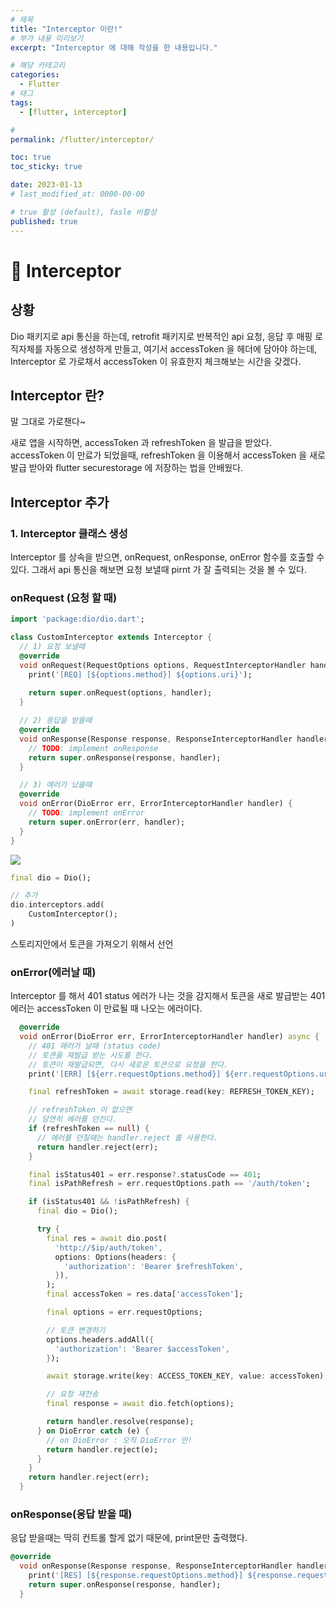 ```yaml
---
# 제목
title: "Interceptor 이란!"
# 부가 내용 미리보기
excerpt: "Interceptor 에 대해 작성을 한 내용입니다."

# 해당 카테고리
categories:
  - Flutter
# 태그 
tags:
  - [flutter, interceptor]

# 
permalink: /flutter/interceptor/

toc: true
toc_sticky: true

date: 2023-01-13
# last_modified_at: 0000-00-00

# true 활성 (default), fasle 비활성 
published: true
---
```


# 🦥 Interceptor 
## 상황

Dio 패키지로 api 통신을 하는데, 
retrofit 패키지로 반복적인 api 요청, 응답 후 매핑 로직자체를 자동으로 생성하게 만들고, 여기서 accessToken 을 헤더에 담아야 하는데,
Interceptor 로 가로채서 accessToken 이 유효한지 체크해보는 시간을 갖겠다.

## Interceptor 란?
말 그대로 가로챈다~

새로 앱을 시작하면, accessToken 과 refreshToken 을 발급을 받았다.
accessToken 이 만료가 되었을때, refreshToken 을 이용해서 accessToken 을 새로 발급 받아와 flutter securestorage 에 저장하는 법을 안배웠다.

## Interceptor 추가
### 1. Interceptor 클래스 생성
Interceptor 를 상속을 받으면, onRequest, onResponse, onError 함수를 호출할 수 있다. 
그래서 api 통신을 해보면 요청 보낼때 pirnt 가 잘 출력되는 것을 볼 수 있다.

### onRequest (요청 할 때)
``` dart
import 'package:dio/dio.dart';

class CustomInterceptor extends Interceptor {
  // 1) 요청 보낼때
  @override
  void onRequest(RequestOptions options, RequestInterceptorHandler handler) {
	print('[REQ] [${options.method}] ${options.uri}');
    
    return super.onRequest(options, handler);
  }

  // 2) 응답을 받을때
  @override
  void onResponse(Response response, ResponseInterceptorHandler handler) {
    // TODO: implement onResponse
    return super.onResponse(response, handler);
  }

  // 3) 에러가 났을때
  @override
  void onError(DioError err, ErrorInterceptorHandler handler) {
    // TODO: implement onError
    return super.onError(err, handler);
  }
}

```

![](https://velog.velcdn.com/images/sht-3756/post/25df41cc-5c8f-4aaf-ad9d-cca4c1a53dbf/image.png)


``` dart
final dio = Dio();

// 추가
dio.interceptors.add(
	CustomInterceptor();
)
```

스토리지안에서 토큰을 가져오기 위해서 선언

### onError(에러날 때)
Interceptor 를 해서 401 status 에러가 나는 것을 감지해서 토큰을 새로 발급받는 
401 에러는 accessToken 이 만료될 때 나오는 에러이다.
``` dart
  @override
  void onError(DioError err, ErrorInterceptorHandler handler) async {
    // 401 에러가 날때 (status code)
    // 토큰을 재발급 받는 시도를 한다.
    // 토큰이 재발급되면, 다시 새로운 토큰으로 요청을 한다.
    print('[ERR] [${err.requestOptions.method}] ${err.requestOptions.uri}');

    final refreshToken = await storage.read(key: REFRESH_TOKEN_KEY);

    // refreshToken 이 없으면
    // 당연히 에러를 던진다.
    if (refreshToken == null) {
      // 에러를 던질때는 handler.reject 를 사용한다.
      return handler.reject(err);
    }

    final isStatus401 = err.response?.statusCode == 401;
    final isPathRefresh = err.requestOptions.path == '/auth/token';

    if (isStatus401 && !isPathRefresh) {
      final dio = Dio();

      try {
        final res = await dio.post(
          'http://$ip/auth/token',
          options: Options(headers: {
            'authorization': 'Bearer $refreshToken',
          }),
        );
        final accessToken = res.data['accessToken'];

        final options = err.requestOptions;

        // 토큰 변경하기
        options.headers.addAll({
          'authorization': 'Bearer $accessToken',
        });

        await storage.write(key: ACCESS_TOKEN_KEY, value: accessToken);

        // 요청 재전송
        final response = await dio.fetch(options);

        return handler.resolve(response);
      } on DioError catch (e) {
        // on DioError : 오직 DioError 만!
        return handler.reject(e);
      }
    }
    return handler.reject(err);
  }
```

### onResponse(응답 받을 때)
응답 받을때는 딱히 컨트롤 할게 없기 때문에, print문만 출력했다.
``` dart
@override
  void onResponse(Response response, ResponseInterceptorHandler handler) {
    print('[RES] [${response.requestOptions.method}] ${response.requestOptions.uri}');
    return super.onResponse(response, handler);
  }
```
